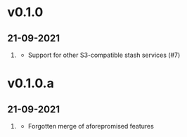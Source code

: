 # v0.1.0
##  21-09-2021

1. [](#improved)
    * Support for other S3-compatible stash services (#7)

# v0.1.0.a
##  21-09-2021

1. [](#fixed)
    * Forgotten merge of aforepromised features
